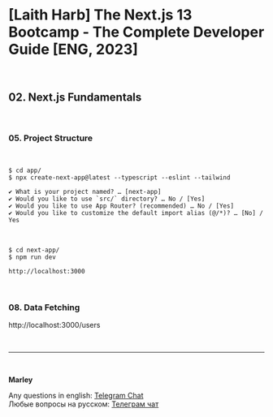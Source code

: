 # [Laith Harb] The Next.js 13 Bootcamp - The Complete Developer Guide [ENG, 2023]

<br/>

## 02. Next.js Fundamentals

<br/>

### 05. Project Structure

<br/>

```
$ cd app/
$ npx create-next-app@latest --typescript --eslint --tailwind
```

```
✔ What is your project named? … [next-app]
✔ Would you like to use `src/` directory? … No / [Yes]
✔ Would you like to use App Router? (recommended) … No / [Yes]
✔ Would you like to customize the default import alias (@/*)? … [No] / Yes
```

<br/>

```
$ cd next-app/
$ npm run dev
```

```
http://localhost:3000
```

<br/>

### 08. Data Fetching

http://localhost:3000/users

<br/>

---

<br/>

**Marley**

Any questions in english: <a href="https://jsdev.org/chat/">Telegram Chat</a>  
Любые вопросы на русском: <a href="https://jsdev.ru/chat/">Телеграм чат</a>

